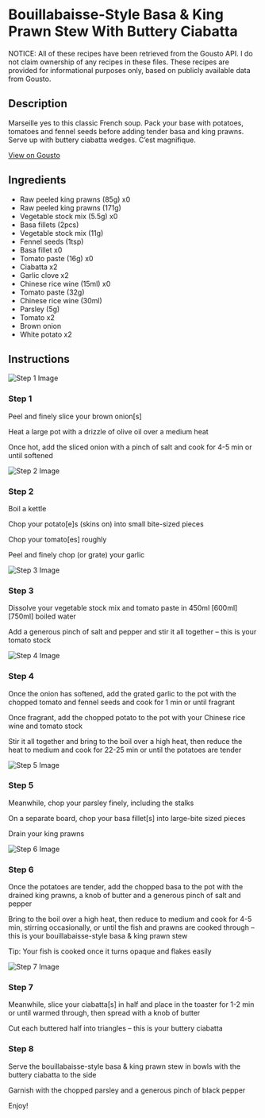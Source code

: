 # Bouillabaisse-Style Basa & King Prawn Stew With Buttery Ciabatta

NOTICE: All of these recipes have been retrieved from the Gousto API. I do not claim ownership of any recipes in these files. These recipes are provided for informational purposes only, based on publicly available data from Gousto.

## Description

Marseille yes to this classic French soup. Pack your base with potatoes, tomatoes and fennel seeds before adding tender basa and king prawns. Serve up with buttery ciabatta wedges. C’est magnifique.

[View on Gousto](https://www.gousto.co.uk/recipes/cookbook/bouillabaisse-style-basa-king-prawn-stew-with-buttery-ciabatta)

## Ingredients

- Raw peeled king prawns (85g) x0
- Raw peeled king prawns (171g)
- Vegetable stock mix (5.5g) x0
- Basa fillets (2pcs)
- Vegetable stock mix (11g)
- Fennel seeds (1tsp)
- Basa fillet x0
- Tomato paste (16g) x0
- Ciabatta x2
- Garlic clove x2
- Chinese rice wine (15ml) x0
- Tomato paste (32g)
- Chinese rice wine (30ml)
- Parsley (5g)
- Tomato x2
- Brown onion
- White potato x2

## Instructions

![Step 1 Image](https://production-media.gousto.co.uk/cms/recipe-step-image/step-1-1702394672876-x200.jpg)

### Step 1

Peel and finely slice your brown onion[s]

Heat a large pot with a drizzle of olive oil over a medium heat

Once hot, add the sliced onion with a pinch of salt and cook for 4-5 min or until softened

![Step 2 Image](https://production-media.gousto.co.uk/cms/recipe-step-image/step-2-1702394688819-x200.jpg)

### Step 2

Boil a kettle

Chop your potato[e]s (skins on) into small bite-sized pieces

Chop your tomato[es] roughly

Peel and finely chop (or grate) your garlic

![Step 3 Image](https://production-media.gousto.co.uk/cms/recipe-step-image/step-3-1702394683185-x200.jpg)

### Step 3

Dissolve your vegetable stock mix and tomato paste in 450ml <span class="text-purple">[600ml]</span> <span class="text-danger">[750ml] </span>boiled water

Add a generous pinch of salt and pepper and stir it all together – this is your tomato stock

![Step 4 Image](https://production-media.gousto.co.uk/cms/recipe-step-image/step-4-1702394697243-x200.jpg)

### Step 4

Once the onion has softened, add the grated garlic to the pot with the chopped tomato and fennel seeds and cook for 1 min or until fragrant

Once fragrant, add the chopped potato to the pot with your Chinese rice wine and tomato stock

Stir it all together and bring to the boil over a high heat, then reduce the heat to medium and cook for 22-25 min or until the potatoes are tender

![Step 5 Image](https://production-media.gousto.co.uk/cms/recipe-step-image/step-5-1702394701458-x200.jpg)

### Step 5

Meanwhile, chop your parsley finely, including the stalks

On a separate board, chop your basa fillet[s] into large-bite sized pieces

Drain your king prawns

![Step 6 Image](https://production-media.gousto.co.uk/cms/recipe-step-image/step-6-1702394705206-x200.jpg)

### Step 6

Once the potatoes are tender, add the chopped basa to the pot with the drained king prawns, a knob of butter and a generous pinch of salt and pepper

Bring to the boil over a high heat, then reduce to medium and cook for 4-5 min, stirring occasionally, or until the fish and prawns are cooked through – this is your bouillabaisse-style basa & king prawn stew

Tip: Your fish is cooked once it turns opaque and flakes easily

![Step 7 Image](https://production-media.gousto.co.uk/cms/recipe-step-image/step-7-1702394709314-x200.jpg)

### Step 7

Meanwhile, slice your ciabatta[s]<span class="text-danger"> </span>in half and place in the toaster for 1-2 min or until warmed through, then spread with a knob of butter

Cut each buttered half into triangles – this is your buttery ciabatta

### Step 8

Serve the bouillabaisse-style basa & king prawn stew in bowls with the buttery ciabatta to the side

Garnish with the chopped parsley and a generous pinch of black pepper

Enjoy!

